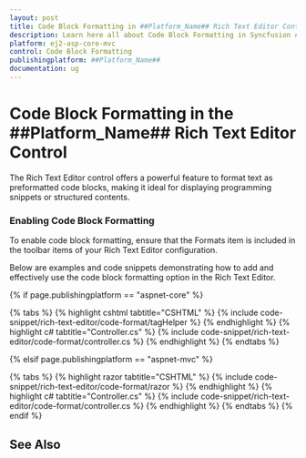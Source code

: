 ```yaml
---
layout: post
title: Code Block Formatting in ##Platform_Name## Rich Text Editor Control
description: Learn here all about Code Block Formatting in Syncfusion ##Platform_Name## Rich Text Editor control of Syncfusion Essential JS 2 and more.
platform: ej2-asp-core-mvc
control: Code Block Formatting
publishingplatform: ##Platform_Name##
documentation: ug
---
```


# Code Block Formatting in the ##Platform_Name## Rich Text Editor Control

The Rich Text Editor control offers a powerful feature to format text as preformatted code blocks, making it ideal for displaying programming snippets or structured contents.

### Enabling Code Block Formatting

To enable code block formatting, ensure that the Formats item is included in the toolbar items of your Rich Text Editor configuration.

Below are examples and code snippets demonstrating how to add and effectively use the code block formatting option in the Rich Text Editor.

{% if page.publishingplatform == "aspnet-core" %}

{% tabs %}
{% highlight cshtml tabtitle="CSHTML" %}
{% include code-snippet/rich-text-editor/code-format/tagHelper %}
{% endhighlight %}
{% highlight c# tabtitle="Controller.cs" %}
{% include code-snippet/rich-text-editor/code-format/controller.cs %}
{% endhighlight %}
{% endtabs %}

{% elsif page.publishingplatform == "aspnet-mvc" %}

{% tabs %}
{% highlight razor tabtitle="CSHTML" %}
{% include code-snippet/rich-text-editor/code-format/razor %}
{% endhighlight %}
{% highlight c# tabtitle="Controller.cs" %}
{% include code-snippet/rich-text-editor/code-format/controller.cs %}
{% endhighlight %}
{% endtabs %}
{% endif %}

## See Also